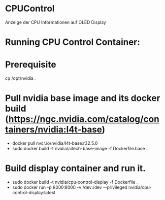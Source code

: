 # CPUControl
Anzeige der CPU Informationen auf OLED Display

# Running CPU Control Container:
# Prerequisite
cp /opt/nvidia .

# Pull nvidia base image and its docker build (https://ngc.nvidia.com/catalog/containers/nvidia:l4t-base)
- docker pull nvcr.io/nvidia/l4t-base:r32.5.0
- sudo docker build -t nvidia/aitech-base-image -f Dockerfile.base .

# Build display container and run it.
- sudo docker build -t nvidia/cpu-control-display -f Dockerfile .
- sudo docker run -p 8000:8000 -v /dev:/dev --privileged nvidia/cpu-control-display:latest
